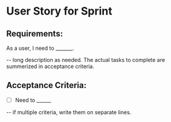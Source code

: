 # User Story for Sprint

## Requirements:                                               

As a user, I need to _______.

 -- long description as needed. The actual tasks to complete are summerized in acceptance criteria.

## Acceptance Criteria:

* [ ] Need to ______

 -- if multiple criteria, write them on separate lines.

